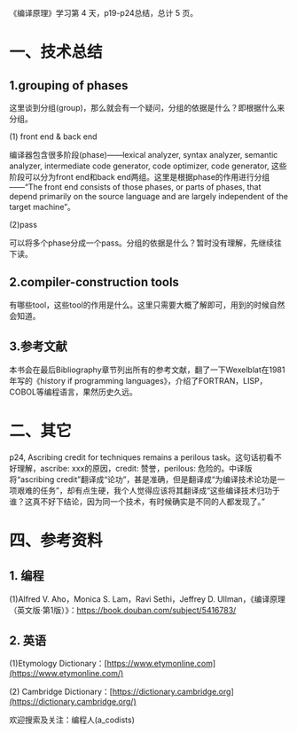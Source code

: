 《编译原理》学习第  4  天，p19-p24总结，总计 5 页。

# 一、技术总结

## 1.grouping of phases

这里谈到分组(group)，那么就会有一个疑问，分组的依据是什么？即根据什么来分组。

(1) front end & back end

编译器包含很多阶段(phase)——lexical analyzer, syntax analyzer, semantic analyzer, intermediate code generator, code optimizer, code generator, 这些阶段可以分为front end和back end两组。这里是根据phase的作用进行分组——“The front end consists of those phases, or parts of phases, that depend primarily on the source language and are largely independent of the target machine”。

(2)pass

可以将多个phase分成一个pass。分组的依据是什么？暂时没有理解，先继续往下读。

## 2.compiler-construction tools

有哪些tool，这些tool的作用是什么。这里只需要大概了解即可，用到的时候自然会知道。

## 3.参考文献

本书会在最后Bibliography章节列出所有的参考文献，翻了一下Wexelblat在1981年写的《history if programming languages》，介绍了FORTRAN，LISP，COBOL等编程语言，果然历史久远。

# 二、其它

p24, Ascribing credit for techniques remains a perilous task。这句话初看不好理解，ascribe: xxx的原因，credit: 赞誉，perilous: 危险的。中译版将“ascribing credit”翻译成“论功”，甚是准确，但是翻译成“为编译技术论功是一项艰难的任务”，却有点生硬，我个人觉得应该将其翻译成“这些编译技术归功于谁？这真不好下结论，因为同一个技术，有时候确实是不同的人都发现了。”

# 四、参考资料

## 1. 编程

(1)Alfred V. Aho，Monica S. Lam，Ravi Sethi，Jeffrey D. Ullman，《编译原理（英文版·第1版）》：https://book.douban.com/subject/5416783/

## 2. 英语

(1)Etymology Dictionary：[https://www.etymonline.com](https://www.etymonline.com/)

(2) Cambridge  Dictionary：[https://dictionary.cambridge.org](https://dictionary.cambridge.org/)


欢迎搜索及关注：编程人(a_codists)